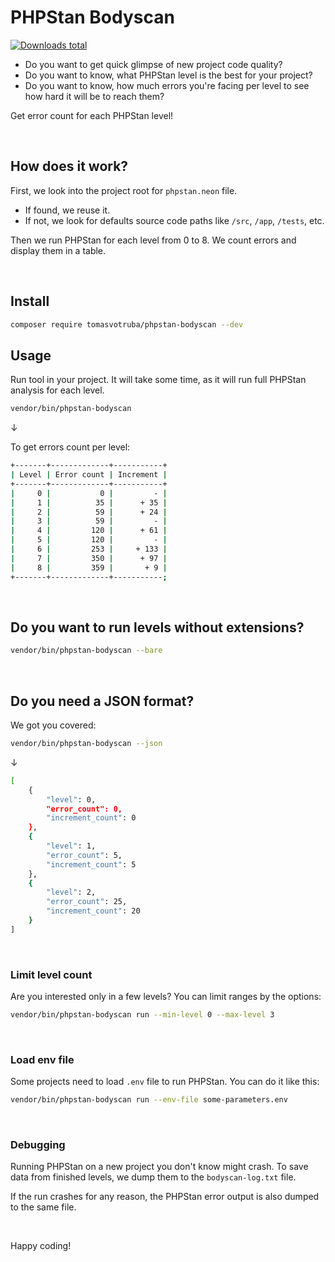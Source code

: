 # PHPStan Bodyscan

[![Downloads total](https://img.shields.io/packagist/dt/tomasvotruba/phpstan-bodyscan.svg?style=flat-square)](https://packagist.org/packages/tomasvotruba/phpstan-bodyscan/stats)

* Do you want to get quick glimpse of new project code quality?
* Do you want to know, what PHPStan level is the best for your project?
* Do you want to know, how much errors you're facing per level to see how hard it will be to reach them?

Get error count for each PHPStan level!

<br>

## How does it work?

First, we look into the project root for `phpstan.neon` file.

* If found, we reuse it.
* If not, we look for defaults source code paths like `/src`, `/app`, `/tests`, etc.

Then we run PHPStan for each level from 0 to 8. We count errors and display them in a table.

<br>

## Install

```bash
composer require tomasvotruba/phpstan-bodyscan --dev
```

## Usage

Run tool in your project. It will take some time, as it will run full PHPStan analysis for each level.


```bash
vendor/bin/phpstan-bodyscan
```

↓

To get errors count per level:

```bash
+-------+-------------+-----------+
| Level | Error count | Increment |
+-------+-------------+-----------+
|     0 |           0 |         - |
|     1 |          35 |      + 35 |
|     2 |          59 |      + 24 |
|     3 |          59 |         - |
|     4 |         120 |      + 61 |
|     5 |         120 |         - |
|     6 |         253 |     + 133 |
|     7 |         350 |      + 97 |
|     8 |         359 |       + 9 |
+-------+-------------+-----------;
```


<br>


## Do you want to run levels without extensions?

```bash
vendor/bin/phpstan-bodyscan --bare
```

<br>


## Do you need a JSON format?

We got you covered:

```bash
vendor/bin/phpstan-bodyscan --json
```

↓

```bash
[
    {
        "level": 0,
        "error_count": 0,
        "increment_count": 0
    },
    {
        "level": 1,
        "error_count": 5,
        "increment_count": 5
    },
    {
        "level": 2,
        "error_count": 25,
        "increment_count": 20
    }
]
```

<br>

### Limit level count

Are you interested only in a few levels? You can limit ranges by the options:

```bash
vendor/bin/phpstan-bodyscan run --min-level 0 --max-level 3
```

<br>

### Load env file

Some projects need to load `.env` file to run PHPStan. You can do it like this:

```bash
vendor/bin/phpstan-bodyscan run --env-file some-parameters.env
```


<br>

### Debugging

Running PHPStan on a new project you don't know might crash. To save data from finished levels, we dump them to the `bodyscan-log.txt` file.

If the run crashes for any reason, the PHPStan error output is also dumped to the same file.

<br>

Happy coding!
